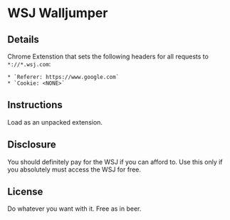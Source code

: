 
# WSJ Walljumper

## Details
Chrome Extenstion that sets the following headers for all requests to `*://*.wsj.com`:

	* `Referer: https://www.google.com`
	* `Cookie: <NONE>`

## Instructions
Load as an unpacked extension.

## Disclosure
You should definitely pay for the WSJ if you can afford to.  Use this only if you absolutely must access the WSJ for free.

## License
Do whatever you want with it.  Free as in beer.